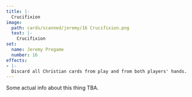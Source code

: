 ```yaml
---
title: |-
  Crucifixion
image: 
  path: cards/scanned/jeremy/16 Crucifixion.png
  text: |-
    Crucifixion
set:
  name: Jeremy Pregame
  number: 16
effects: 
- |-
  Discard all Christian cards from play and from both players' hands.
---
```

Some actual info about this thing TBA.
